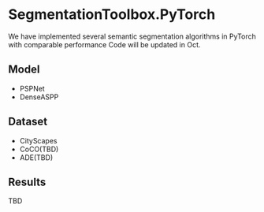 # SegmentationToolbox.PyTorch
We have implemented several semantic segmentation algorithms in PyTorch with comparable performance
Code will be updated in Oct.
## Model
- PSPNet
- DenseASPP
## Dataset
- CityScapes
- CoCO(TBD)
- ADE(TBD)
## Results
TBD
